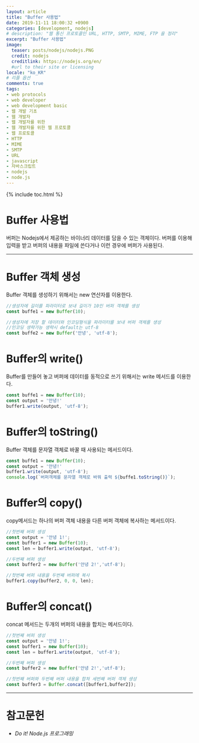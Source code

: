 ```yaml
---
layout: article
title: "Buffer 사용법"
date: 2019-11-11 18:00:32 +0900
categories: [development, nodejs]
# description: "웹 통신 프로토콜인 URL, HTTP, SMTP, MIME, FTP 을 정리"
excerpt: "Buffer 사용법"
image:
  teaser: posts/nodejs/nodejs.PNG
  credit: nodejs
  creditlink: https://nodejs.org/en/
  #url to their site or licensing
locale: "ko_KR"
# 리플 옵션
comments: true
tags:
- web protocols
- web developer
- web development basic
- 웹 개발 기초
- 웹 개발자
- 웹 개발자를 위한
- 웹 개발자를 위한 웹 프로토콜
- 웹 프로토콜
- HTTP
- MIME
- SMTP
- URL
- javascript
- 자바스크립트
- nodejs
- node.js
---
```

{% include toc.html %}

# Buffer 사용법
버퍼는 Nodejs에서 제공하는 바이너리 데이터를 담을 수 있는 객체이다. 버퍼를 이용해 입력을 받고 버퍼의 내용을 파일에 쓴다거나 이런 경우에 버퍼가 사용된다.

---

# Buffer 객체 생성
Buffer 객체를 생성하기 위해서는 new 연산자를 이용한다.

```javascript
//생성자에 길이를 파라미터로 보내 길이가 10인 버퍼 객체를 생성
const buffe1 = new Buffer(10);

//생성자에 저장 할 데이터와 인코딩형식을 파라미터를 보내 버퍼 객체를 생성
//인코딩 생략가능 생략시 default는 utf-8
const buffe2 = new Buffer('안녕', 'utf-8');
```


# Buffer의 write()
Buffer를 만들어 놓고 버퍼에 데이터를 동적으로 쓰기 위해서는 write 메서드를 이용한다.

```javascript
const buffe1 = new Buffer(10);
const output = '안녕!'
buffer1.write(output, 'utf-8');
```


# Buffer의 toString()
Buffer 객체를 문자열 객체로 바꿀 때 사용되는 메서드이다.

```javascript
const buffe1 = new Buffer(10);
const output = '안녕!'
buffer1.write(output, 'utf-8');
console.log(`버퍼객체를 문자열 객체로 바꿔 출력 ${buffe1.toString()}`);
```


# Buffer의 copy()
copy메서드는 하나의 버퍼 객체 내용을 다른 버퍼 객체에 복사하는 메서드이다.

```javascript
//첫번째 버퍼 생성
const output = '안녕 1!';
const buffer1 = new Buffer(10);
const len = buffer1.write(output, 'utf-8');

//두번째 버퍼 생성
const buffer2 = new Buffer('안녕 2!','utf-8');

//첫번째 버퍼 내용을 두번째 버퍼에 복사
buffer1.copy(buffer2, 0, 0, len);
```


# Buffer의 concat()
concat 메서드는 두개의 버퍼의 내용을 합치는 메서드이다.

```javascript
//첫번째 버퍼 생성
const output = '안녕 1!';
const buffer1 = new Buffer(10);
const len = buffer1.write(output, 'utf-8');

//두번째 버퍼 생성
const buffer2 = new Buffer('안녕 2!','utf-8');

//첫번째 버퍼와 두번째 버퍼 내용을 합쳐 세번째 버퍼 객체 생성
const buffer3 = Buffer.concat([buffer1,buffer2]);
```

---

# 참고문헌
- *Do it! Node.js 프로그래밍*

